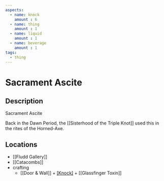 ```yaml
---
aspects: 
  - name: knock
    amount : 6
  - name: thing
    amount : 1
  - name: liquid
    amount : 1
  - name: beverage
    amount : 1
tags:
  - thing
---
```


# Sacrament Ascite

## Description
Sacrament Ascite

Back in the Dawn Period, the [[Sisterhood of the Triple Knot]] used this in the rites of the Horned-Axe.
## Locations
- [[Fludd Gallery]]
- [[Catacombs]]
- crafting
	- [[Door & Wall]] + [[Knock]](15) + [[Glassfinger Toxin]]